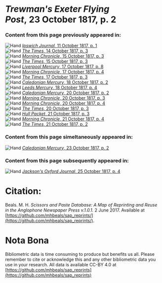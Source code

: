 # *Trewman's Exeter Flying Post*, 23 October 1817, p. 2  
  
### Content from this page previously appeared in:  
![Hand](http://scissorsandpaste.net/wp-content/uploads/2017/06/smallhandpointer.png) [*Ipswich Journal*, 11 October 1817, p. 1](https://mhbeals.github.io/sap_html/Ipswich-Journal/Ipswich-Journal-11-October-1817-p-1)  
![Hand](http://scissorsandpaste.net/wp-content/uploads/2017/06/smallhandpointer.png) [*The Times*, 14 October 1817, p. 3](https://mhbeals.github.io/sap_html/The-Times/The-Times-14-October-1817-p-3)  
![Hand](http://scissorsandpaste.net/wp-content/uploads/2017/06/smallhandpointer.png) [*Morning Chronicle*, 15 October 1817, p. 3](https://mhbeals.github.io/sap_html/Morning-Chronicle/Morning-Chronicle-15-October-1817-p-3)  
![Hand](http://scissorsandpaste.net/wp-content/uploads/2017/06/smallhandpointer.png) [*The Times*, 15 October 1817, p. 3](https://mhbeals.github.io/sap_html/The-Times/The-Times-15-October-1817-p-3)  
![Hand](http://scissorsandpaste.net/wp-content/uploads/2017/06/smallhandpointer.png) [*Liverpool Mercury*, 17 October 1817, p. 8](https://mhbeals.github.io/sap_html/Liverpool-Mercury/Liverpool-Mercury-17-October-1817-p-8)  
![Hand](http://scissorsandpaste.net/wp-content/uploads/2017/06/smallhandpointer.png) [*Morning Chronicle*, 17 October 1817, p. 4](https://mhbeals.github.io/sap_html/Morning-Chronicle/Morning-Chronicle-17-October-1817-p-4)  
![Hand](http://scissorsandpaste.net/wp-content/uploads/2017/06/smallhandpointer.png) [*The Times*, 17 October 1817, p. 3](https://mhbeals.github.io/sap_html/The-Times/The-Times-17-October-1817-p-3)  
![Hand](http://scissorsandpaste.net/wp-content/uploads/2017/06/smallhandpointer.png) [*Caledonian Mercury*, 18 October 1817, p. 2](https://mhbeals.github.io/sap_html/Caledonian-Mercury/Caledonian-Mercury-18-October-1817-p-2)  
![Hand](http://scissorsandpaste.net/wp-content/uploads/2017/06/smallhandpointer.png) [*Leeds Mercury*, 18 October 1817, p. 4](https://mhbeals.github.io/sap_html/Leeds-Mercury/Leeds-Mercury-18-October-1817-p-4)  
![Hand](http://scissorsandpaste.net/wp-content/uploads/2017/06/smallhandpointer.png) [*Caledonian Mercury*, 20 October 1817, p. 2](https://mhbeals.github.io/sap_html/Caledonian-Mercury/Caledonian-Mercury-20-October-1817-p-2)  
![Hand](http://scissorsandpaste.net/wp-content/uploads/2017/06/smallhandpointer.png) [*Morning Chronicle*, 20 October 1817, p. 3](https://mhbeals.github.io/sap_html/Morning-Chronicle/Morning-Chronicle-20-October-1817-p-3)  
![Hand](http://scissorsandpaste.net/wp-content/uploads/2017/06/smallhandpointer.png) [*Morning Chronicle*, 20 October 1817, p. 4](https://mhbeals.github.io/sap_html/Morning-Chronicle/Morning-Chronicle-20-October-1817-p-4)  
![Hand](http://scissorsandpaste.net/wp-content/uploads/2017/06/smallhandpointer.png) [*The Times*, 20 October 1817, p. 3](https://mhbeals.github.io/sap_html/The-Times/The-Times-20-October-1817-p-3)  
![Hand](http://scissorsandpaste.net/wp-content/uploads/2017/06/smallhandpointer.png) [*Hull Packet*, 21 October 1817, p. 3](https://mhbeals.github.io/sap_html/Hull-Packet/Hull-Packet-21-October-1817-p-3)  
![Hand](http://scissorsandpaste.net/wp-content/uploads/2017/06/smallhandpointer.png) [*Morning Chronicle*, 21 October 1817, p. 4](https://mhbeals.github.io/sap_html/Morning-Chronicle/Morning-Chronicle-21-October-1817-p-4)  
![Hand](http://scissorsandpaste.net/wp-content/uploads/2017/06/smallhandpointer.png) [*The Times*, 21 October 1817, p. 2](https://mhbeals.github.io/sap_html/The-Times/The-Times-21-October-1817-p-2)  
  
### Content from this page simeltaneously appeared in:  
![Hand](http://scissorsandpaste.net/wp-content/uploads/2017/06/smallhandpointer.png) [*Caledonian Mercury*, 23 October 1817, p. 2](https://mhbeals.github.io/sap_html/Caledonian-Mercury/Caledonian-Mercury-23-October-1817-p-2)  
  
### Content from this page subsequently appeared in:  
![Hand](http://scissorsandpaste.net/wp-content/uploads/2017/06/smallhandpointer.png) [*Jackson's Oxford Journal*, 25 October 1817, p. 4](https://mhbeals.github.io/sap_html/Jackson's-Oxford-Journal/Jackson's-Oxford-Journal-25-October-1817-p-4)  


# Citation: 

Beals. M. H. *Scissors and Paste Database: A Map of Reprinting and Reuse in the Anglophone Newspaper Press v.1.0.1.* 2 June 2017. Available at [https://github.com/mhbeals/sap_reprints/](https://github.com/mhbeals/sap_reprints/). 

# Nota Bona

Bibliometric data is time consuming to produce but benefits us all. Please remember to cite or acknowledge this and any other bibliometric data you use in your research. All data is available CC-BY 4.0 at [https://github.com/mhbeals/sap_reprints](https://github.com/mhbeals/sap_reprints)